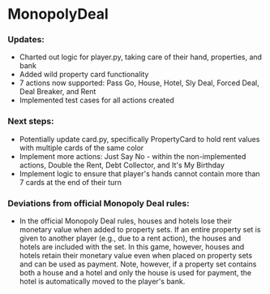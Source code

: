 # MonopolyDeal

### Updates:

- Charted out logic for player.py, taking care of their hand, properties, and bank
- Added wild property card functionality
- 7 actions now supported: Pass Go, House, Hotel, Sly Deal, Forced Deal, Deal Breaker, and Rent
- Implemented test cases for all actions created

### Next steps:

- Potentially update card.py, specifically PropertyCard to hold rent values with multiple cards of the same color
- Implement more actions: Just Say No - within the non-implemented actions, Double the Rent, Debt Collector, and It's My Birthday
- Implement logic to ensure that player's hands cannot contain more than 7 cards at the end of their turn

### Deviations from official Monopoly Deal rules:

- In the official Monopoly Deal rules, houses and hotels lose their monetary value when added to property sets. If an entire property set is given to another player (e.g., due to a rent action), the houses and hotels are included with the set. In this game, however, houses and hotels retain their monetary value even when placed on property sets and can be used as payment. Note, however, if a property set contains both a house and a hotel and only the house is used for payment, the hotel is automatically moved to the player's bank.
